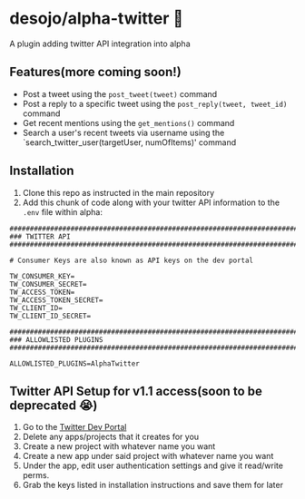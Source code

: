 # desojo/alpha-twitter 🐣

A plugin adding twitter API integration into alpha

## Features(more coming soon!)

- Post a tweet using the `post_tweet(tweet)` command
- Post a reply to a specific tweet using the `post_reply(tweet, tweet_id)` command
- Get recent mentions using the `get_mentions()` command
- Search a user's recent tweets via username using the `search_twitter_user(targetUser, numOfItems)' command

## Installation

1. Clone this repo as instructed in the main repository
2. Add this chunk of code along with your twitter API information to the `.env` file within alpha:

```
################################################################################
### TWITTER API
################################################################################

# Consumer Keys are also known as API keys on the dev portal

TW_CONSUMER_KEY=
TW_CONSUMER_SECRET=
TW_ACCESS_TOKEN=
TW_ACCESS_TOKEN_SECRET=
TW_CLIENT_ID=
TW_CLIENT_ID_SECRET=

################################################################################
### ALLOWLISTED PLUGINS
################################################################################

ALLOWLISTED_PLUGINS=AlphaTwitter

```

## Twitter API Setup for v1.1 access(soon to be deprecated 😭)

1. Go to the [Twitter Dev Portal](https://developer.twitter.com/en/portal/dashboard)
2. Delete any apps/projects that it creates for you
3. Create a new project with whatever name you want
4. Create a new app under said project with whatever name you want
5. Under the app, edit user authentication settings and give it read/write perms.
6. Grab the keys listed in installation instructions and save them for later
